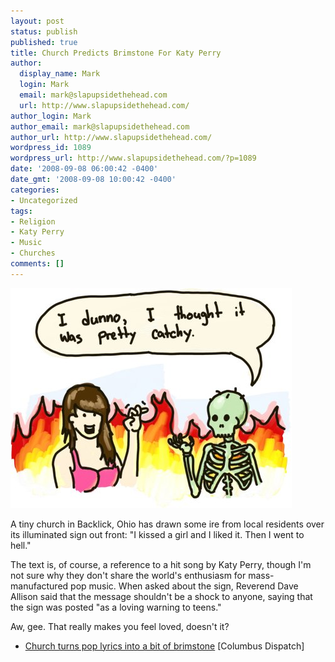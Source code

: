 ```yaml
---
layout: post
status: publish
published: true
title: Church Predicts Brimstone For Katy Perry
author:
  display_name: Mark
  login: Mark
  email: mark@slapupsidethehead.com
  url: http://www.slapupsidethehead.com/
author_login: Mark
author_email: mark@slapupsidethehead.com
author_url: http://www.slapupsidethehead.com/
wordpress_id: 1089
wordpress_url: http://www.slapupsidethehead.com/?p=1089
date: '2008-09-08 06:00:42 -0400'
date_gmt: '2008-09-08 10:00:42 -0400'
categories:
- Uncategorized
tags:
- Religion
- Katy Perry
- Music
- Churches
comments: []
---
```

![](/wp-content/media/2008/09/katy-perry-hell.jpg "At least there's built-in disco lights.")

A tiny church in Backlick, Ohio has drawn some ire from local residents over its illuminated sign out front: "I kissed a girl and I liked it. Then I went to hell."

The text is, of course, a reference to a hit song by Katy Perry, though I'm not sure why they don't share the world's enthusiasm for mass-manufactured pop music. When asked about the sign, Reverend Dave Allison said that the message shouldn't be a shock to anyone, saying that the sign was posted "as a loving warning to teens."

Aw, gee. That really makes you feel loved, doesn't it?

- [Church turns pop lyrics into a bit of brimstone](http://www.dispatch.com/live/content/local_news/stories/2008/09/04/churchsign.ART0_ART_09-04-08_B1_OTB7MRR.html?sid=101) [Columbus Dispatch]
